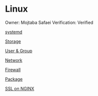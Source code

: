 # Linux

Owner: Mojtaba Safaei
Verification: Verified

[systemd](Linux/systemd.md)

[Storage](Linux/Storage.md)

[User & Group](Linux/User%20&%20Group.md)

[Network](Linux/Network.md)

[Firewall](Linux/Firewall.md)

[Package](Linux/Package.md)

[SSL on NGINX](Linux/SSL%20on%20NGINX.md)